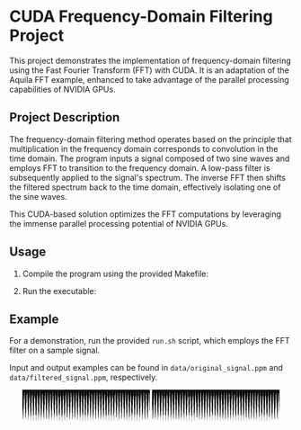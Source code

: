 # CUDA Frequency-Domain Filtering Project

This project demonstrates the implementation of frequency-domain filtering using the Fast Fourier Transform (FFT) with CUDA. It is an adaptation of the Aquila FFT example, enhanced to take advantage of the parallel processing capabilities of NVIDIA GPUs.

## Project Description

The frequency-domain filtering method operates based on the principle that multiplication in the frequency domain corresponds to convolution in the time domain. The program inputs a signal composed of two sine waves and employs FFT to transition to the frequency domain. A low-pass filter is subsequently applied to the signal's spectrum. The inverse FFT then shifts the filtered spectrum back to the time domain, effectively isolating one of the sine waves.

This CUDA-based solution optimizes the FFT computations by leveraging the immense parallel processing potential of NVIDIA GPUs.

## Usage

1. Compile the program using the provided Makefile:

2. Run the executable:

## Example

For a demonstration, run the provided `run.sh` script, which employs the FFT filter on a sample signal.

Input and output examples can be found in `data/original_signal.ppm` and `data/filtered_signal.ppm`, respectively.

<p align="center">
  <img src="https://github.com/zzh237/GPU_Capstone/blob/main/original_signal.png" width="45%" />
  <img src="https://github.com/zzh237/GPU_Capstone/blob/main/filtered_signal.png" width="45%" /> 
</p>



